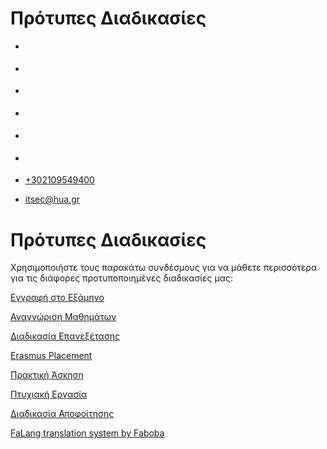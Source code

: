 Πρότυπες Διαδικασίες
===============  

*   [](https://www.facebook.com/ditharokopio)
*   [](https://www.youtube.com/channel/UCEHkYirpXF1nSLxDCrfDZ4A)
*   [](https://www.linkedin.com/company/77699385)
*   [](https://www.instagram.com/dithua)

*   [](https://dit.hua.gr/index.php/el/procedures)
*   [](https://dit.hua.gr/index.php/en/procedures)

*   [+302109549400](tel:+302109549400)
*   [itsec@hua.gr](mailto:itsec@hua.gr)

Πρότυπες Διαδικασίες
====================

Χρησιμοποιήστε τους παρακάτω συνδέσμους για να μάθετε περισσότερα για τις διάφορες προτυποποιημένες διαδικασίες μας:

[Εγγραφή στο Εξάμηνο](https://dit.hua.gr/index.php/el/semester-registration-course-declaration-process)

[Αναγνώριση Μαθημάτων](https://dit.hua.gr/index.php/el/course-recognition-process)

[Διαδικασία Επανεξέτασης](https://dit.hua.gr/index.php/el/re-rating-process)

[Erasmus Placement](https://dit.hua.gr/index.php/el/erasmus-placement)

[Πρακτική Άσκηση](https://dit.hua.gr/index.php/el/internship)

[Πτυχιακή Εργασία](https://dit.hua.gr/index.php/el/diploma-thesis)

[Διαδικασία Αποφοίτησης](https://dit.hua.gr/index.php/el/graduation)

[FaLang translation system by Faboba](http://www.faboba.com/ "Faboba : Création de composantJoomla")

[](https://dit.hua.gr/index.php/el/procedures#)
